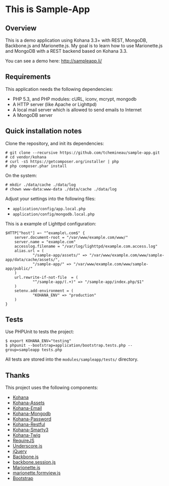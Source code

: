 This is Sample-App
==================

Overview
--------

This is a demo application using Kohana 3.3+ with REST, MongoDB, Backbone.js and Marionette.js.
My goal is to learn how to use Marionette.js and MongoDB with a REST backend based on Kohana 3.3.

You can see a demo here:
http://sampleapp.li/

Requirements
------------

This application needs the following dependencies:

  *   PHP 5.3, and PHP modules: cURL, iconv, mcrypt, mongodb
  *   A HTTP server (like Apache or Lighttpd)
  *   A local mail server which is allowed to send emails to Internet
  *   A MongoDB server

Quick installation notes
------------------------

Clone the repository, and init its dependencies:

    # git clone --recursive https://github.com/tchemineau/sample-app.git
    # cd vendor/kohana
    # curl -sS https://getcomposer.org/installer | php
    # php composer.phar install

On the system:

    # mkdir ./data/cache ./data/log
    # chown www-data:www-data ./data/cache ./data/log

Adjust your settings into the following files:

  *   `application/config/app.local.php`
  *   `application/config/mongodb.local.php`

This is a example of Lighttpd configuration:

    $HTTP["host"] =~ "^example\.com$" {
        server.document-root = "/var/www/example.com/www/"
        server.name = "example.com"
        accesslog.filename = "/var/log/lighttpd/example.com.access.log"
        alias.url = (
                "/sample-app/assets/" => "/var/www/example.com/www/sample-app/data/cache/assets/",
                "/sample-app/" => "/var/www/example.com/www/sample-app/public/"
        )
        url.rewrite-if-not-file  = (
                "^/sample-app/(.+)" => "/sample-app/index.php/$1"
        )
        setenv.add-environment = (
                "KOHANA_ENV" => "production"
        )
    }

Tests
-----

Use PHPUnit to tests the project:

    $ export KOHANA_ENV="testing"
    $ phpunit --bootstrap=application/bootstrap.tests.php --group=sampleapp tests.php

All tests are stored into the `modules/sampleapp/tests/` directory.

Thanks
------

This project uses the following components:

  *   [Kohana](http://kohanaframework.org/)
  *   [Kohana-Assets](https://github.com/tchemineau/kohana-assets)
  *   [Kohana-Email](https://github.com/tchemineau/kohana-email)
  *   [Kohana-Mongodb](https://github.com/tchemineau/kohana-mongodb)
  *   [Kohana-Password](https://github.com/tchemineau/kohana-password)
  *   [Kohana-Restful](https://github.com/tchemineau/kohana-restful)
  *   [Kohana-Smarty3](https://github.com/tchemineau/kohana-smarty3)
  *   [Kohana-Twig](https://github.com/tchemineau/kohana-twig)
  *   [RequireJS](http://requirejs.org/)
  *   [Underscore.js](http://underscorejs.org/)
  *   [jQuery](http://jquery.com/)
  *   [Backbone.js](http://backbonejs.org/)
  *   [backbone.session.js](https://github.com/makesites/backbone-session)
  *   [Marionette.js](http://marionettejs.com/)
  *   [marionette.formview.js](https://github.com/onehealth/marionette.formview)
  *   [Bootstrap](http://twitter.github.io/bootstrap/)

